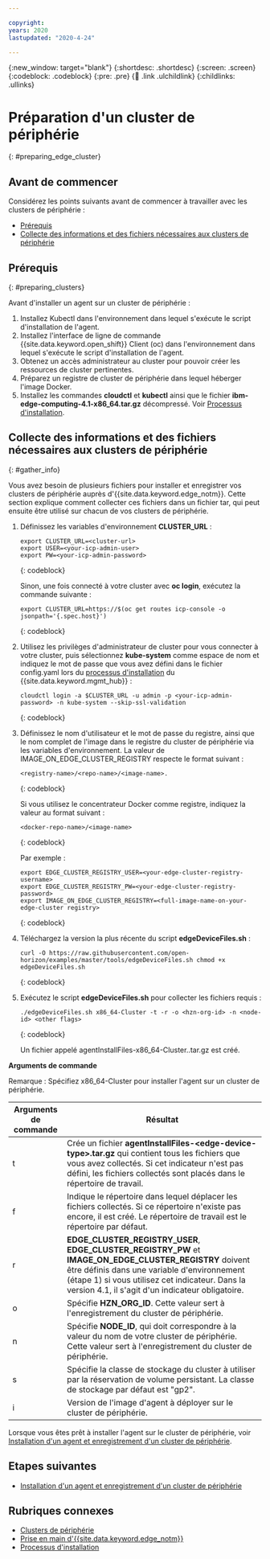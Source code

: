 ```yaml
---

copyright:
years: 2020
lastupdated: "2020-4-24"

---
```


{:new_window: target="blank"}
{:shortdesc: .shortdesc}
{:screen: .screen}
{:codeblock: .codeblock}
{:pre: .pre}
{:child: .link .ulchildlink}
{:childlinks: .ullinks}

# Préparation d'un cluster de périphérie
{: #preparing_edge_cluster}

## Avant de commencer

Considérez les points suivants avant de commencer à travailler avec les clusters de périphérie :

* [Prérequis](#preparing_clusters)
* [Collecte des informations et des fichiers nécessaires aux clusters de périphérie](#gather_info)

## Prérequis
{: #preparing_clusters}

Avant d'installer un agent sur un cluster de périphérie :

1. Installez Kubectl dans l'environnement dans lequel s'exécute le script d'installation de l'agent.
2. Installez l'interface de ligne de commande {{site.data.keyword.open_shift}} Client (oc) dans l'environnement dans lequel s'exécute le script d'installation de l'agent.
3. Obtenez un accès administrateur au cluster pour pouvoir créer les ressources de cluster pertinentes.
4. Préparez un registre de cluster de périphérie dans lequel héberger l'image Docker.
5. Installez les commandes **cloudctl** et **kubectl** ainsi que le fichier **ibm-edge-computing-4.1-x86_64.tar.gz** décompressé. Voir [Processus d'installation](../installing/install.md#process).

## Collecte des informations et des fichiers nécessaires aux clusters de périphérie
{: #gather_info}

Vous avez besoin de plusieurs fichiers pour installer et enregistrer vos clusters de périphérie auprès d'{{site.data.keyword.edge_notm}}. Cette section explique comment collecter ces fichiers dans un fichier tar, qui peut ensuite être utilisé sur chacun de vos clusters de périphérie.

1. Définissez les variables d'environnement **CLUSTER_URL** :

    ```
    export CLUSTER_URL=<cluster-url>
   export USER=<your-icp-admin-user>
   export PW=<your-icp-admin-password>
    ```
    {: codeblock}

    Sinon, une fois connecté à votre cluster avec **oc login**, exécutez la commande suivante :

    ```
    export CLUSTER_URL=https://$(oc get routes icp-console -o jsonpath='{.spec.host}')
    ```
    {: codeblock}
    
2. Utilisez les privilèges d'administrateur de cluster pour vous connecter à votre cluster, puis sélectionnez **kube-system** comme espace de nom et indiquez le mot de passe que vous avez défini dans le fichier config.yaml lors du [processus d'installation](../installing/install.md#process) du {{site.data.keyword.mgmt_hub}} :

    ```
    cloudctl login -a $CLUSTER_URL -u admin -p <your-icp-admin-password> -n kube-system --skip-ssl-validation
    ```
    {: codeblock}    

3. Définissez le nom d'utilisateur et le mot de passe du registre, ainsi que le nom complet de l'image dans le registre du cluster de périphérie via les variables d'environnement. La valeur de IMAGE_ON_EDGE_CLUSTER_REGISTRY respecte le format suivant :

    ```
    <registry-name>/<repo-name>/<image-name>.
    ```
    {: codeblock} 

    Si vous utilisez le concentrateur Docker comme registre, indiquez la valeur au format suivant :
    
    ```
    <docker-repo-name>/<image-name>
    ```
    {: codeblock}
    
    Par exemple :
    
    ```
    export EDGE_CLUSTER_REGISTRY_USER=<your-edge-cluster-registry-username>
    export EDGE_CLUSTER_REGISTRY_PW=<your-edge-cluster-registry-password>
    export IMAGE_ON_EDGE_CLUSTER_REGISTRY=<full-image-name-on-your-edge-cluster registry>
    ```
    {: codeblock}
    
4. Téléchargez la version la plus récente du script **edgeDeviceFiles.sh** :

   ```
   curl -O https://raw.githubusercontent.com/open-horizon/examples/master/tools/edgeDeviceFiles.sh chmod +x edgeDeviceFiles.sh
   ```
   {: codeblock}

5. Exécutez le script **edgeDeviceFiles.sh** pour collecter les fichiers requis :

   ```
   ./edgeDeviceFiles.sh x86_64-Cluster -t -r -o <hzn-org-id> -n <node-id> <other flags>
   ```
   {: codeblock}
    
   Un fichier appelé agentInstallFiles-x86_64-Cluster..tar.gz est créé. 
    
**Arguments de commande**
   
Remarque : Spécifiez x86_64-Cluster pour installer l'agent sur un cluster de périphérie.
   
|Arguments de commande|Résultat|
|-----------------|------|
|t                |Crée un fichier **agentInstallFiles-&lt;edge-device-type&gt;.tar.gz** qui contient tous les fichiers que vous avez collectés. Si cet indicateur n'est pas défini, les fichiers collectés sont placés dans le répertoire de travail.|
|f                |Indique le répertoire dans lequel déplacer les fichiers collectés. Si ce répertoire n'existe pas encore, il est créé. Le répertoire de travail est le répertoire par défaut.|
|r                |**EDGE_CLUSTER_REGISTRY_USER**, **EDGE_CLUSTER_REGISTRY_PW** et **IMAGE_ON_EDGE_CLUSTER_REGISTRY** doivent être définis dans une variable d'environnement (étape 1) si vous utilisez cet indicateur. Dans la version 4.1, il s'agit d'un indicateur obligatoire.|
|o                |Spécifie **HZN_ORG_ID**. Cette valeur sert à l'enregistrement du cluster de périphérie.|
|n                |Spécifie **NODE_ID**, qui doit correspondre à la valeur du nom de votre cluster de périphérie. Cette valeur sert à l'enregistrement du cluster de périphérie.|
|s                |Spécifie la classe de stockage du cluster à utiliser par la réservation de volume persistant. La classe de stockage par défaut est "gp2".|
|i                |Version de l'image d'agent à déployer sur le cluster de périphérie.|


Lorsque vous êtes prêt à installer l'agent sur le cluster de périphérie, voir [Installation d'un agent et enregistrement d'un cluster de périphérie](importing_clusters.md).

<!--DELETE DOWN TO    
   The following flags are only supported for x86_64-Cluster:

    * **-r**: specify edge cluster registry if edge cluster is not using Openshift image registry. "EDGE_CLUSTER_REGISTRY_USER", "EDGE_CLUSTER_REGISTRY_PW" and "EDGE_CLUSTER_REGISTRY_REPONAME" need to be set in environment variable (step 1) if using this flag.
    * **-s**: specify cluster storage class to be used by persistent volume claim. Default storage class is "gp2".
    * **-i**: agent image version to be deployed on edge cluster
    * **-o**: specify HZN_ORG_ID. This value is used for edge cluster registration.
    * **-n**: specify NODE_ID. NODE_ID should be the value of your edge cluster name. This value is used for edge cluster registration. 

4. The command in the previous step creates a file that is called **agentInstallFiles-&lt;edge-device-type&gt;.tar.gz**. If you have other types of edge devices (different architectures), repeat the previous step for each type.

5. Take note of the API key that was created and displayed by the **edgeDeviceFiles.sh** command.

6. Now that you are logged in via **cloudctl**, if you need to create additional API keys for users to use with the {{site.data.keyword.horizon}} **hzn** command:

   ```
   cloudctl iam api-key-create "<choose-an-api-key-name>" -d "<choose-an-api-key-description>"
   ```
   {: codeblock}

   In the output of the command look for the key value in the line that starts with **API Key** and save the key value for future use.

7. When you are ready to set up edge devices, follow [Getting started using {{site.data.keyword.edge_devices_notm}}](../getting_started/getting_started.md).

Lily - is the pointer in step 7 above still correct?-->

## Etapes suivantes

* [Installation d'un agent et enregistrement d'un cluster de périphérie](importing_clusters.md)

## Rubriques connexes

* [Clusters de périphérie](edge_clusters.md)
* [Prise en main d'{{site.data.keyword.edge_notm}}](../getting_started/getting_started.md)
* [Processus d'installation](../installing/install.md#process)
